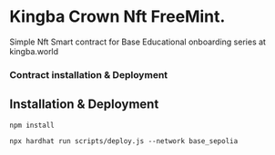 # Kingba Crown Nft FreeMint.

Simple Nft Smart contract for Base Educational onboarding series at kingba.world

### Contract installation & Deployment


## Installation & Deployment

`npm install `

`npx hardhat run scripts/deploy.js --network base_sepolia`


